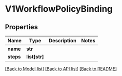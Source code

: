 # V1WorkflowPolicyBinding

## Properties
Name | Type | Description | Notes
------------ | ------------- | ------------- | -------------
**name** | **str** |  | 
**steps** | **list[str]** |  | 

[[Back to Model list]](../README.md#documentation-for-models) [[Back to API list]](../README.md#documentation-for-api-endpoints) [[Back to README]](../README.md)

